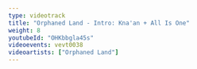 ```yaml
---
type: videotrack
title: "Orphaned Land - Intro: Kna'an + All Is One"
weight: 8
youtubeId: "OHKbbgla45s"
videoevents: vevt0038
videoartists: ["Orphaned Land"]
---
```

